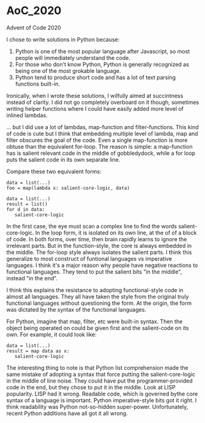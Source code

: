 # AoC_2020
Advent of Code 2020

I chose to write solutions in Python because:

  1. Python is one of the most popular language after Javascript, so most people will immediately understand the code.
  2. For those who don't know Python, Python is generally recognized as being one of the most grokable language.
  3. Python tend to produce short code and has a lot of text parsing functions built-in.

Ironically, when I wrote these solutions, I wilfully aimed at succintness instead of clarity.
I did not go completely overboard on it though, sometimes writing helper functions where I could
have easily added more level of inlined lambdas.

... but I did use a lot of lambdas, map-function and filter-functions. This kind of code is cute
but I think that embedding multiple level of lambda, map and filter obscures the goal of the code.
Even a single map-function is more obtuse than the equivalent for-loop. The reason is simple:
a map-function has is salient relevant code in the middle of gobbledydock, while a for loop puts
the salient code in its own separate line.

Compare these two equivalent forms:

   ```
   data = list(...)
   foo = map(lambda x: salient-core-logic, data)
   ```
   
   ```
   data = list(...)
   result = list()
   for d in data:
      salient-core-logic
   ```
   
In the first case, the eye must scan a complex line to find the words salient-core-logic. In the loop form,
it is isolated on its own line, at the of of a block of code. In both forms, over time, then brain rapidly
learns to ignore the irrelevant parts. But in the function-style, the core is always embedded in the middle.
The for-loop style always isolates the salient parts. I think this generalize to most construct of funtional
languages vs imperative languages. I think it's a major reason why people have negative reactions to functional
languages. They tend to put the salient bits "in the middle", instead "in the end".

I think this explains the resistance to adopting functional-style code in almost all languages. They all have
taken the style from the original truly functional languages without questioning the form. At the origin, the
form was dictated by the syntax of the functional languages.

For Python, imagine that map, filter, etc were built-in syntax. Then the object being operated on could be given
first and the salient-code on its own. For example, it could look like:

   ```
   data = list(...)
   result = map data as x:
      salient-core-logic
   ```
 
 The interesting thing to note is that Python list comprehension made the same mistake of adopting a syntax that
 force putting the salient-core-logic in the middle of line noise. They could have put the programmer-provided
 code in the end, but they chose to put it in the middle. Look at LISP popularity. LISP had it wrong. Readable
 code, which is governed bythe core syntax of a language is important. Python imperative-style bits got it right.
 I think readability was Python not-so-hidden super-power. Unfortunately, recent Python additions have all got
 it all wrong.
 
